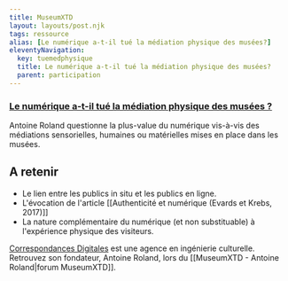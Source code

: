 ```yaml
---
title: MuseumXTD
layout: layouts/post.njk
tags: ressource
alias: [Le numérique a-t-il tué la médiation physique des musées?]
eleventyNavigation:
  key: tuemedphysique
  title: Le numérique a-t-il tué la médiation physique des musées?
  parent: participation
---
```

### [Le numérique a-t-il tué la médiation physique des musées ?](https://correspondances.co/le-numerique-a-t-il-tue-la-mediation-physique-des-musees/)
Antoine Roland questionne la plus-value du numérique vis-à-vis des médiations sensorielles, humaines ou matérielles mises en place dans les musées. 

## A retenir
- Le lien entre les publics in situ et les publics en ligne. 
- L'évocation de l'article [[Authenticité et numérique (Evards et Krebs, 2017)]]
- La nature complémentaire du numérique (et non substituable) à l'expérience physique des visiteurs. 
  
[Correspondances Digitales](https://correspondances.co/) est une agence en ingénierie culturelle. Retrouvez son fondateur, Antoine Roland, lors du [[MuseumXTD - Antoine Roland|forum MuseumXTD]]. 
